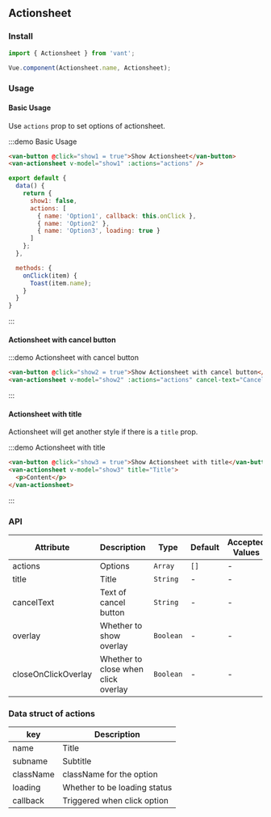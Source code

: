 <script>
import { Toast } from 'packages/index';

export default {
  data() {
    return {
      show1: false,
      show2: false,
      show3: false,
      actions: [
        { name: 'Option1', callback: this.onClick },
        { name: 'Option2' },
        { name: 'Option3', loading: true }
      ]
    };
  },

  methods: {
    onClick(item) {
      Toast(item.name);
    }
  }
}
</script>

## Actionsheet

### Install
``` javascript
import { Actionsheet } from 'vant';

Vue.component(Actionsheet.name, Actionsheet);
```

### Usage

#### Basic Usage
Use `actions` prop to set options of actionsheet. 

:::demo Basic Usage
```html
<van-button @click="show1 = true">Show Actionsheet</van-button>
<van-actionsheet v-model="show1" :actions="actions" />
```

```javascript
export default {
  data() {
    return {
      show1: false,
      actions: [
        { name: 'Option1', callback: this.onClick },
        { name: 'Option2' },
        { name: 'Option3', loading: true }
      ]
    };
  },

  methods: {
    onClick(item) {
      Toast(item.name);
    }
  }
}
```
:::

#### Actionsheet with cancel button

:::demo Actionsheet with cancel button
```html
<van-button @click="show2 = true">Show Actionsheet with cancel button</van-button>
<van-actionsheet v-model="show2" :actions="actions" cancel-text="Cancel" />
```
:::

#### Actionsheet with title
Actionsheet will get another style if there is a `title` prop.

:::demo Actionsheet with title
```html
<van-button @click="show3 = true">Show Actionsheet with title</van-button>
<van-actionsheet v-model="show3" title="Title">
  <p>Content</p>
</van-actionsheet>
```
:::

### API

| Attribute | Description | Type | Default | Accepted Values |
|-----------|-----------|-----------|-------------|-------------|
| actions | Options | `Array` | `[]` | - |
| title | Title | `String` | - | - |
| cancelText | Text of cancel button | `String` | - | - |
| overlay | Whether to show overlay | `Boolean` | - | - |
| closeOnClickOverlay | Whether to close when click overlay | `Boolean` | - | - |

### Data struct of actions

| key | Description |
|-----------|-----------|
| name | Title |
| subname | Subtitle |
| className | className for the option |
| loading | Whether to be loading status |
| callback | Triggered when click option |

